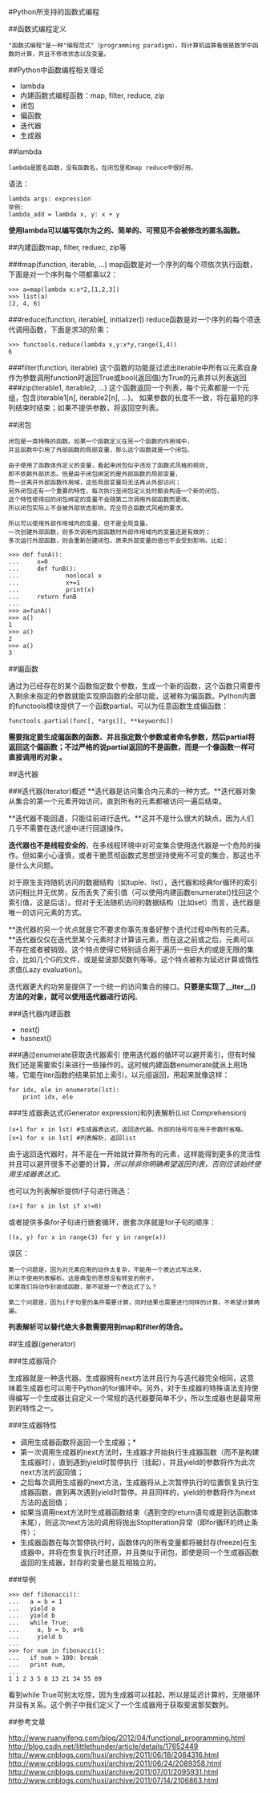 #Python所支持的函数式编程

##函数式编程定义

	"函数式编程"是一种"编程范式"（programming paradigm），将计算机运算看做是数学中函数的计算，并且不修改状态以及变量。
	
##Python中函数编程相关理论

* lambda
* 内建函数式编程函数：map, filter, reduce, zip
* 闭包
* 偏函数
* 迭代器
* 生成器	


##lambda
	
	lambda是匿名函数，没有函数名，在闭包里和map reduce中很好用。
		
语法：

	lambda args: expression
	举例:
	lambda_add = lambda x, y: x + y		
**使用lambda可以编写偶尔为之的、简单的、可预见不会被修改的匿名函数。**


##内建函数map, filter, reduec, zip等

###map(function, iterable, ...) 
map函数是对一个序列的每个项依次执行函数，下面是对一个序列每个项都乘以2：

	>>> a=map(lambda x:x*2,[1,2,3])  
	>>> list(a)  
	[2, 4, 6]  
	
###reduce(function, iterable[, initializer]) 
reduce函数是对一个序列的每个项迭代调用函数，下面是求3的阶乘：

	>>> functools.reduce(lambda x,y:x*y,range(1,4))  
	6  

###filter(function, iterable) 
这个函数的功能是过滤出iterable中所有以元素自身作为参数调用function时返回True或bool(返回值)为True的元素并以列表返回	
###zip(iterable1, iterable2, ...) 
这个函数返回一个列表，每个元素都是一个元组，包含(iterable1[n], iterable2[n], ...)。 如果参数的长度不一致，将在最短的序列结束时结束；如果不提供参数，将返回空列表。


##闭包

	闭包是一类特殊的函数。如果一个函数定义在另一个函数的作用域中，
	并且函数中引用了外部函数的局部变量，那么这个函数就是一个闭包。
	
	由于使用了函数体外定义的变量，看起来闭包似乎违反了函数式风格的规则,
	即不依赖外部状态。但是由于闭包绑定的是外部函数的局部变量，
	而一旦离开外部函数作用域，这些局部变量将无法再从外部访问；
	另外闭包还有一个重要的特性，每次执行至闭包定义处时都会构造一个新的闭包，
	这个特性使得旧的闭包绑定的变量不会随第二次调用外部函数而更改。
	所以闭包实际上不会被外部状态影响，完全符合函数式风格的要求。	
	
	所以可以使用外部作用域内的变量，但不是全局变量。
	一次创建外部函数，则多次调用内部函数时外部作用域内的变量还是有效的；
	多次运行外部函数，则会重新创建闭包，原来外部变量的值也不会受到影响。比如：
	
	>>> def funA():  
	...     x=0  
	...     def funB():  
	...             nonlocal x  
	...             x+=1  
	...             print(x)  
	...     return funB  
	...   
	>>> a=funA()  
	>>> a()  
	1  
	>>> a()  
	2  
	>>> a()  
	3  

##偏函数

通过为已经存在的某个函数指定数个参数，生成一个新的函数，这个函数只需要传入剩余未指定的参数就能实现原函数的全部功能，这被称为偏函数。Python内置的functools模块提供了一个函数partial，可以为任意函数生成偏函数：

	functools.partial(func[, *args][, **keywords])
	
**需要指定要生成偏函数的函数、并且指定数个参数或者命名参数，然后partial将返回这个偏函数；不过严格的说partial返回的不是函数，而是一个像函数一样可直接调用的对象	。**	


##迭代器

###迭代器(Iterator)概述
**迭代器是访问集合内元素的一种方式。**迭代器对象从集合的第一个元素开始访问，直到所有的元素都被访问一遍后结束。

**迭代器不能回退，只能往前进行迭代。**这并不是什么很大的缺点，因为人们几乎不需要在迭代途中进行回退操作。

**迭代器也不是线程安全的**，在多线程环境中对可变集合使用迭代器是一个危险的操作。但如果小心谨慎，或者干脆贯彻函数式思想坚持使用不可变的集合，那这也不是什么大问题。

对于原生支持随机访问的数据结构（如tuple、list），迭代器和经典for循环的索引访问相比并无优势，反而丢失了索引值（可以使用内建函数enumerate()找回这个索引值，这是后话）。但对于无法随机访问的数据结构（比如set）而言，迭代器是唯一的访问元素的方式。

**迭代器的另一个优点就是它不要求你事先准备好整个迭代过程中所有的元素。**迭代器仅仅在迭代至某个元素时才计算该元素，而在这之前或之后，元素可以不存在或者被销毁。这个特点使得它特别适合用于遍历一些巨大的或是无限的集合，比如几个G的文件，或是斐波那契数列等等。这个特点被称为延迟计算或惰性求值(Lazy evaluation)。

迭代器更大的功劳是提供了一个统一的访问集合的接口。**只要是实现了\_\_iter\_\_()方法的对象，就可以使用迭代器进行访问**。

###迭代器内建函数

* next()
* hasnext()


###通过enumerate获取迭代器索引
使用迭代器的循环可以避开索引，但有时候我们还是需要索引来进行一些操作的。这时候内建函数enumerate就派上用场咯，它能在iter函数的结果前加上索引，以元组返回，用起来就像这样：

	for idx, ele in enumerate(lst):
  		print idx, ele
  		
  		

###生成器表达式(Generator expression)和列表解析(List Comprehension)

	(x+1 for x in lst) #生成器表达式，返回迭代器。外部的括号可在用于参数时省略。 
	[x+1 for x in lst] #列表解析，返回list

由于返回迭代器时，并不是在一开始就计算所有的元素，这样能得到更多的灵活性并且可以避开很多不必要的计算，*所以除非你明确希望返回列表，否则应该始终使用生成器表达式。*

也可以为列表解析提供if子句进行筛选：
	
	(x+1 for x in lst if x!=0)
或者提供多条for子句进行嵌套循环，嵌套次序就是for子句的顺序：

	((x, y) for x in range(3) for y in range(x))

误区：

	第一个问题是，因为对元素应用的动作太复杂，不能用一个表达式写出来，
	所以不使用列表解析。这是典型的思想没有转变的例子，
	如果我们将动作封装成函数，那不就是一个表达式了么？
	
	第二个问题是，因为if子句里的条件需要计算，同时结果也需要进行同样的计算，不希望计算两遍。
	
**列表解析可以替代绝大多数需要用到map和filter的场合。**	

##生成器(generator)

###生成器简介

生成器就是一种迭代器。生成器拥有next方法并且行为与迭代器完全相同，这意味着生成器也可以用于Python的for循环中。另外，对于生成器的特殊语法支持使得编写一个生成器比自定义一个常规的迭代器要简单不少，所以生成器也是最常用到的特性之一。

###生成器特性

* 调用生成器函数将返回一个生成器；* 
* 第一次调用生成器的next方法时，生成器才开始执行生成器函数（而不是构建生成器时），直到遇到yield时暂停执行（挂起），并且yield的参数将作为此次next方法的返回值；
* 之后每次调用生成器的next方法，生成器将从上次暂停执行的位置恢复执行生成器函数，直到再次遇到yield时暂停，并且同样的，yield的参数将作为next方法的返回值；
* 如果当调用next方法时生成器函数结束（遇到空的return语句或是到达函数体末尾），则这次next方法的调用将抛出StopIteration异常（即for循环的终止条件）；
* 生成器函数在每次暂停执行时，函数体内的所有变量都将被封存(freeze)在生成器中，并将在恢复执行时还原，并且类似于闭包，即使是同一个生成器函数返回的生成器，封存的变量也是互相独立的。

###举例

	>>> def fibonacci():
	...   a = b = 1
	...   yield a
	...   yield b
	...   while True:
	...     a, b = b, a+b
	...     yield b
	...
	>>> for num in fibonacci():
	...   if num > 100: break
	...   print num,
	...
	1 1 2 3 5 8 13 21 34 55 89

看到while True可别太吃惊，因为生成器可以挂起，所以是延迟计算的，无限循环并没有关系。这个例子中我们定义了一个生成器用于获取斐波那契数列。


##参考文章

<http://www.ruanyifeng.com/blog/2012/04/functional_programming.html>
<http://blog.csdn.net/littlethunder/article/details/17652449>
<http://www.cnblogs.com/huxi/archive/2011/06/18/2084316.html>
<http://www.cnblogs.com/huxi/archive/2011/06/24/2089358.html>
<http://www.cnblogs.com/huxi/archive/2011/07/01/2095931.html>
<http://www.cnblogs.com/huxi/archive/2011/07/14/2106863.html>	